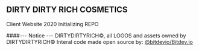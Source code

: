 ## DIRTY DIRTY RICH COSMETICS

Client Website 2020
Initializing REPO


####--- Notice ---
DIRTYDIRTYRICH©, all LOGOS and assets owned by DIRTYDIRTYRICH©
Interal code made open source by:
  [@bitdevio/Bitdev.io](https://github.com/bitdevio)
